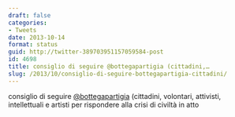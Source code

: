 ```yaml
---
draft: false
categories:
- Tweets
date: 2013-10-14
format: status
guid: http://twitter-389703951157059584-post
id: 4698
title: consiglio di seguire @bottegapartigia (cittadini,…
slug: /2013/10/consiglio-di-seguire-bottegapartigia-cittadini/
---
```


consiglio di seguire [@bottegapartigia](http://twitter.com/bottegapartigia) (cittadini, volontari, attivisti, intellettuali e artisti per rispondere alla crisi di civiltà in atto